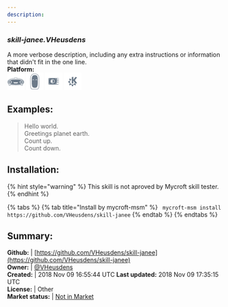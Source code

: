 ```yaml
---
description: 
---
```


### _skill-janee.VHeusdens_  
A more verbose description, including any extra instructions or
information that didn't fit in the one line.  
**Platform:**  
 ![Mark I](../.gitbook/assets/mark-1-icon.png)  ![Mark II](../.gitbook/assets/mark-2-icon.png)  ![Picroft](../.gitbook/assets/picroft-icon.png)  ![plasmoid](../.gitbook/assets/kde.png)   
## Examples:  
> Hello world.  
> Greetings planet earth.  
> Count up.  
> Count down.  
  
## Installation:  
{% hint style="warning" %}
This skill is not aproved by Mycroft skill tester.
{% endhint %}
    
{% tabs %}
{% tab title="Install by mycroft-msm" %}
``` mycroft-msm install https://github.com/VHeusdens/skill-janee```
{% endtab %}
  {% endtabs %}
    
## Summary:  
**Github:** | [https://github.com/VHeusdens/skill-janee](https://github.com/VHeusdens/skill-janee)  
**Owner:** | [@VHeusdens](https://github.com/VHeusdens)  
**Created:** | 2018 Nov 09 16:55:44 UTC  **Last updated:** 2018 Nov 09 17:35:15 UTC  
**License:** | Other  
**Market status:** | [Not in Market](https://market.mycroft.ai/skill/)  
